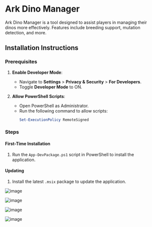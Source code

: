 # Ark Dino Manager

Ark Dino Manager is a tool designed to assist players in managing their dinos more effectively. Features include breeding support, mutation detection, and more.

## Installation Instructions

### Prerequisites
1. **Enable Developer Mode**:
   - Navigate to **Settings** > **Privacy & Security** > **For Developers**.
   - Toggle **Developer Mode** to ON.

2. **Allow PowerShell Scripts**:
   - Open PowerShell as Administrator.
   - Run the following command to allow scripts:
     ```powershell
     Set-ExecutionPolicy RemoteSigned
     ```

### Steps

#### First-Time Installation
1. Run the `App-DevPackage.ps1` script in PowerShell to install the application.

#### Updating
1. Install the latest `.msix` package to update the application.


![image](https://github.com/user-attachments/assets/9d9ec711-19de-434f-bd5b-6b1a8535f9f5)

![image](https://github.com/user-attachments/assets/e46193ab-75e0-420c-941f-683e009a82ea)

![image](https://github.com/user-attachments/assets/e27c449b-f232-4ad9-bc71-d6177ff8bb43)

![image](https://github.com/user-attachments/assets/f630fea8-20fe-4b1e-b7ee-1aeae7869dc5)

